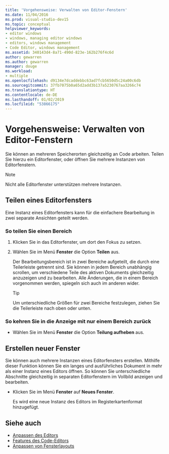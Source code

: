 ```yaml
---
title: 'Vorgehensweise: Verwalten von Editor-Fenstern'
ms.date: 11/04/2016
ms.prod: visual-studio-dev15
ms.topic: conceptual
helpviewer_keywords:
- editor windows
- windows, managing editor windows
- editors, windows management
- Code Editor, windows management
ms.assetid: 340143d4-8a71-490d-823e-162b276f4c6d
author: gewarren
ms.author: gewarren
manager: douge
ms.workload:
- multiple
ms.openlocfilehash: d9134e7dcaddebbc63ad7fcb5650d5c24a00c6db
ms.sourcegitcommit: 37fb7075b0a65d2add3b137a5230767aa3266c74
ms.translationtype: HT
ms.contentlocale: de-DE
ms.lasthandoff: 01/02/2019
ms.locfileid: "53866175"
---
```

# <a name="how-to-manage-editor-windows"></a>Vorgehensweise: Verwalten von Editor-Fenstern

Sie können an mehreren Speicherorten gleichzeitig an Code arbeiten. Teilen Sie hierzu ein Editorfenster, oder öffnen Sie mehrere Instanzen von Editorfenstern.

> [!NOTE]
> Nicht alle Editorfenster unterstützen mehrere Instanzen.

## <a name="split-an-editor-window"></a>Teilen eines Editorfensters

Eine Instanz eines Editorfensters kann für die einfachere Bearbeitung in zwei separate Ansichten geteilt werden.

### <a name="to-split-a-pane"></a>So teilen Sie einen Bereich

1.  Klicken Sie in das Editorfenster, um dort den Fokus zu setzen.

2.  Wählen Sie im Menü **Fenster** die Option **Teilen** aus.

     Der Bearbeitungsbereich ist in zwei Bereiche aufgeteilt, die durch eine Teilerleiste getrennt sind. Sie können in jedem Bereich unabhängig scrollen, um verschiedene Teile des aktiven Dokuments gleichzeitig anzuzeigen und zu bearbeiten. Alle Änderungen, die in einem Bereich vorgenommen werden, spiegeln sich auch im anderen wider.

    > [!TIP]
    > Um unterschiedliche Größen für zwei Bereiche festzulegen, ziehen Sie die Teilerleiste nach oben oder unten.

### <a name="to-return-to-single-pane-view"></a>So kehren Sie in die Anzeige mit nur einem Bereich zurück

-   Wählen Sie im Menü **Fenster** die Option **Teilung aufheben** aus.

## <a name="create-new-windows"></a>Erstellen neuer Fenster

Sie können auch mehrere Instanzen eines Editorfensters erstellen. Mithilfe dieser Funktion können Sie ein langes und ausführliches Dokument in mehr als einer Instanz eines Editors öffnen. So können Sie unterschiedliche Abschnitte gleichzeitig in separaten Editorfenstern im Vollbild anzeigen und bearbeiten.

- Klicken Sie im Menü **Fenster** auf **Neues Fenster**.

   Es wird eine neue Instanz des Editors im Registerkartenformat hinzugefügt.

## <a name="see-also"></a>Siehe auch

- [Anpassen des Editors](../ide/customizing-the-editor.md)
- [Features des Code-Editors](../ide/writing-code-in-the-code-and-text-editor.md)
- [Anpassen von Fensterlayouts](../ide/customizing-window-layouts-in-visual-studio.md)